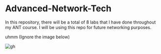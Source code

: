 # Advanced-Network-Tech
In this repository, there will be a total of 8 labs that I have done throughout my ANT course. I will be using this repo for future networking purposes. 

uhmm
(Ignore the image below)

![gh](https://raw.githubusercontent.com/ndriannazriel04/Advanced-Network-Tech/main/obsidian/images1732514612000psfpne.png)
